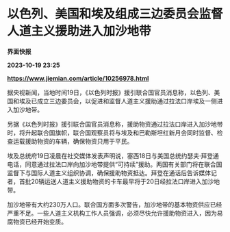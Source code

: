 # 以色列、美国和埃及组成三边委员会监督人道主义援助进入加沙地带
**界面快报**

**2023-10-19 23:25**

**https://www.jiemian.com/article/10256978.html**

据央视新闻，当地时间19日，《以色列时报》援引联合国官员消息称，以色列、美国和埃及已成立三边委员会，以促进和监督人道主义援助通过拉法口岸埃及一侧进入加沙地带。

另据《以色列时报》援引联合国官员消息称，援助物资通过拉法口岸进入加沙地带时，将升起联合国旗帜，联合国观察员将与埃及和巴勒斯坦红新月会同时监督、检查运载援助物资的车辆，确保物资只用于平民。

埃及总统府19日凌晨在社交媒体发表声明说，塞西18日与美国总统约瑟夫·拜登通电话，同意通过拉法口岸向加沙地带提供“可持续”援助。两国有关部门将在联合国监督下与国际人道主义组织协调，确保援助物资抵达。拜登在通话后告诉媒体记者，首批20辆运送人道主义援助物资的卡车最早将于20日经拉法口岸进入加沙地带。

加沙地带有大约230万人口。联合国方面多次警告，加沙地带的基本物资供应已经严重不足。一些人道主义机构工作人员强调，必须尽快允许援助物资进入，因为易腐物资已经开始变质。